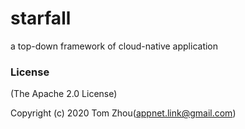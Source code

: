 # starfall
a top-down framework of cloud-native application


### License

(The Apache 2.0 License)

Copyright (c) 2020 Tom Zhou(appnet.link@gmail.com)
